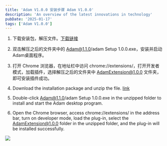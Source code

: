 ```yaml
---
title: 'Adam V1.0.0 安装步骤 Adam V1.0.0'
description: 'An overview of the latest innovations in technology'
pubDate: '2025-01-17'
tags: ['Adam V1.0.0']
---
```


1. 下载安装包，解压文件。[下载链接](https://pan.baidu.com/share/init?surl=ZNISD3ol3HTKWjulQhox_Q&pwd=2qch)

2. 双击解压之后的文件夹中的 Adam@1.1.0/adam Setup 1.0.0.exe，安装并启动Adam桌面程序。

3. 打开 Chrome 浏览器，在地址栏中访问 chrome://extensions/，打开开发者模式，加载插件，选择解压之后的文件夹中 AdamExtension@1.0.0 文件夹，即可安装插件成功。

1. Download the installation package and unzip the file. [link](https://drive.google.com/file/d/12eZO6pN8ndKF7bp5818Lz2IA0dANh3Ol/view?usp=drive_link)

2. Double-click Adam@1.1.0/adam Setup 1.0.0.exe in the unzipped folder to install and start the Adam desktop program.

3. Open the Chrome browser, access chrome://extensions/ in the address bar, turn on developer mode, load the plug-in, select the AdamExtension@1.0.0 folder in the unzipped folder, and the plug-in will be installed successfully.

![](https://hawtinme.wordpress.com/wp-content/uploads/2025/01/adamextensioninstallation.png?w=1024)

